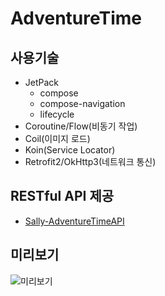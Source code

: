 # AdventureTime

## 사용기술
 - JetPack
    - compose
    - compose-navigation
    - lifecycle
 - Coroutine/Flow(비동기 작업)
 - Coil(이미지 로드)
 - Koin(Service Locator)
 - Retrofit2/OkHttp3(네트워크 통신)


## RESTful API 제공
 - [Sally-AdventureTimeAPI](https://github.com/sally/adventure-time-api)


## 미리보기
![미리보기](preview/preview.gif)